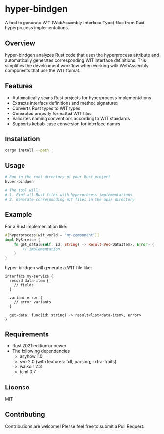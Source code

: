 # hyper-bindgen

A tool to generate WIT (WebAssembly Interface Type) files from Rust hyperprocess implementations.

## Overview

hyper-bindgen analyzes Rust code that uses the hyperprocess attribute and automatically generates corresponding WIT interface definitions. This simplifies the development workflow when working with WebAssembly components that use the WIT format.

## Features

- Automatically scans Rust projects for hyperprocess implementations
- Extracts interface definitions and method signatures
- Converts Rust types to WIT types
- Generates properly formatted WIT files
- Validates naming conventions according to WIT standards
- Supports kebab-case conversion for interface names

## Installation

```bash
cargo install --path .  
```

## Usage

```bash
# Run in the root directory of your Rust project
hyper-bindgen

# The tool will:
# 1. Find all Rust files with hyperprocess implementations
# 2. Generate corresponding WIT files in the api/ directory
```

## Example

For a Rust implementation like:

```rust
#[hyperprocess(wit_world = "my-component")]
impl MyService {
    fn get_data(&self, id: String) -> Result<Vec<DataItem>, Error> {
        // implementation
    }
}
```

hyper-bindgen will generate a WIT file like:

```wit
interface my-service {
  record data-item {
    // fields
  }
  
  variant error {
    // error variants
  }
  
  get-data: func(id: string) -> result<list<data-item>, error>
}
```

## Requirements

- Rust 2021 edition or newer
- The following dependencies:
  - anyhow 1.0
  - syn 2.0 (with features: full, parsing, extra-traits)
  - walkdir 2.3
  - toml 0.7

## License

MIT

## Contributing

Contributions are welcome! Please feel free to submit a Pull Request. 